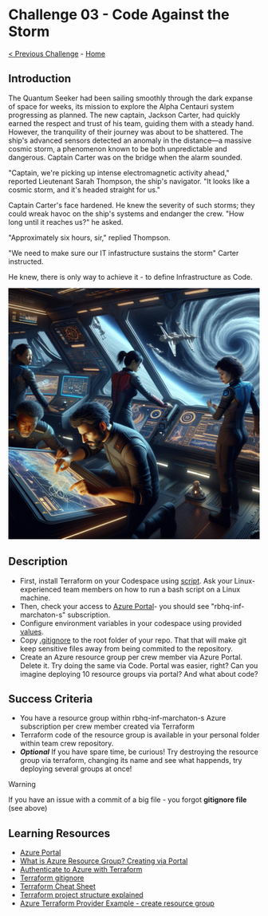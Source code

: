 # Challenge 03 - Code Against the Storm

[< Previous Challenge](Challenge-02.md) - [Home](../README.md)

## Introduction

The Quantum Seeker had been sailing smoothly through the dark expanse of space for weeks, its mission to explore the Alpha Centauri system progressing as planned. The new captain, Jackson Carter, had quickly earned the respect and trust of his team, guiding them with a steady hand. However, the tranquility of their journey was about to be shattered. The ship's advanced sensors detected an anomaly in the distance—a massive cosmic storm, a phenomenon known to be both unpredictable and dangerous. Captain Carter was on the bridge when the alarm sounded.

"Captain, we're picking up intense electromagnetic activity ahead," reported Lieutenant Sarah Thompson, the ship's navigator. "It looks like a cosmic storm, and it's headed straight for us."

Captain Carter's face hardened. He knew the severity of such storms; they could wreak havoc on the ship's systems and endanger the crew. "How long until it reaches us?" he asked.

"Approximately six hours, sir," replied Thompson.

"We need to make sure our IT infastructure sustains the storm" Carter instructed.

He knew, there is only way to achieve it - to define Infrastructure as Code.

<img src="images/spaceship-iac.png" width="512"/>

## Description

- First, install Terraform on your Codespace using [script](../Files/terraform-install.sh). Ask your Linux-experienced team members on how to run a bash script on a Linux machine.
- Then, check your access to [Azure Portal](https://portal.azure.com)- you should see "rbhq-inf-marchaton-s" subscription.
- Configure environment variables in your codespace using provided [values](../Files/envs.md). 
- Copy [.gitignore](../Files/.gitignore) to the root folder of your repo. That that will make git keep sensitive files away from being commited to the repository.
- Create an Azure resource group per crew member via Azure Portal. Delete it. Try doing the same via Code. Portal was easier, right? Can you imagine deploying 10 resource groups via portal? And what about code?
  
## Success Criteria

- You have a resource group within rbhq-inf-marchaton-s Azure subscription per crew member created via Terraform
- Terraform code of the resource group is available in your personal folder within team crew repository.
- ***Optional*** If you have spare time, be curious! Try destroying the resource group via terraform, changing its name and see what happends, try deploying several groups at once!


> [!WARNING]
> If you have an issue with a commit of a big file - you forgot **gitignore file** (see above)

## Learning Resources

- [Azure Portal](https://portal.azure.com)
- [What is Azure Resource Group? Creating via Portal](https://learn.microsoft.com/en-us/azure/azure-resource-manager/management/manage-resource-groups-portal#what-is-a-resource-group)
- [Authenticate to Azure with Terraform](https://learn.microsoft.com/en-us/azure/developer/terraform/authenticate-to-azure-with-service-principle?tabs=bash#specify-service-principal-credentials-in-environment-variables)
- [Terraform gitignore](https://github.com/github/gitignore/blob/main/Terraform.gitignore)
- [Terraform Cheat Sheet](https://spacelift.io/blog/terraform-commands-cheat-sheet)
- [Terraform project structure explained](https://spacelift.io/blog/terraform-files)
- [Azure Terraform Provider Example - create resource group](https://registry.terraform.io/providers/hashicorp/azurerm/latest/docs#example-usage)
